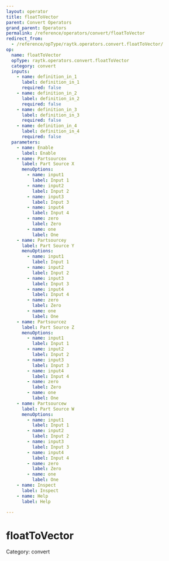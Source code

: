 ```yaml
---
layout: operator
title: floatToVector
parent: Convert Operators
grand_parent: Operators
permalink: /reference/operators/convert/floatToVector
redirect_from:
  - /reference/opType/raytk.operators.convert.floatToVector/
op:
  name: floatToVector
  opType: raytk.operators.convert.floatToVector
  category: convert
  inputs:
    - name: definition_in_1
      label: definition_in_1
      required: false
    - name: definition_in_2
      label: definition_in_2
      required: false
    - name: definition_in_3
      label: definition_in_3
      required: false
    - name: definition_in_4
      label: definition_in_4
      required: false
  parameters:
    - name: Enable
      label: Enable
    - name: Partsourcex
      label: Part Source X
      menuOptions:
        - name: input1
          label: Input 1
        - name: input2
          label: Input 2
        - name: input3
          label: Input 3
        - name: input4
          label: Input 4
        - name: zero
          label: Zero
        - name: one
          label: One
    - name: Partsourcey
      label: Part Source Y
      menuOptions:
        - name: input1
          label: Input 1
        - name: input2
          label: Input 2
        - name: input3
          label: Input 3
        - name: input4
          label: Input 4
        - name: zero
          label: Zero
        - name: one
          label: One
    - name: Partsourcez
      label: Part Source Z
      menuOptions:
        - name: input1
          label: Input 1
        - name: input2
          label: Input 2
        - name: input3
          label: Input 3
        - name: input4
          label: Input 4
        - name: zero
          label: Zero
        - name: one
          label: One
    - name: Partsourcew
      label: Part Source W
      menuOptions:
        - name: input1
          label: Input 1
        - name: input2
          label: Input 2
        - name: input3
          label: Input 3
        - name: input4
          label: Input 4
        - name: zero
          label: Zero
        - name: one
          label: One
    - name: Inspect
      label: Inspect
    - name: Help
      label: Help

---
```


# floatToVector

Category: convert

